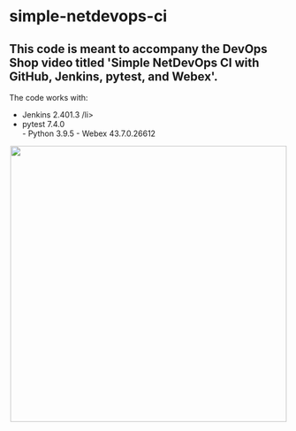# simple-netdevops-ci

## This code is meant to accompany the DevOps Shop video titled 'Simple NetDevOps CI with GitHub, Jenkins, pytest, and Webex'.

The code works with:
<ul>
<li>Jenkins 2.401.3 /li>
<li>pytest 7.4.0</li>
- Python 3.9.5
- Webex 43.7.0.26612
</ul>
<p align="center"><img src="https://github.com/xanderstevenson/simple-netdevops-ci/assets/27918923/c006358a-eba3-4a48-b1e0-8dc488223f2e" width="500" /></p>
